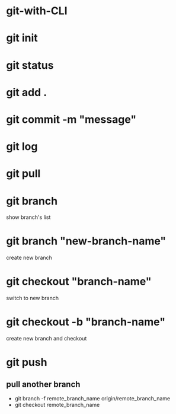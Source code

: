 # git-with-CLI

# git init
# git status
# git add .
# git commit -m "message"
# git log

# git pull
# git branch
show branch's list
# git branch "new-branch-name"
create new branch
# git checkout "branch-name"
switch to new branch
# git checkout -b "branch-name"
create new branch and checkout 
# git push

## pull another branch
+ git branch -f remote_branch_name origin/remote_branch_name
+ git checkout remote_branch_name

